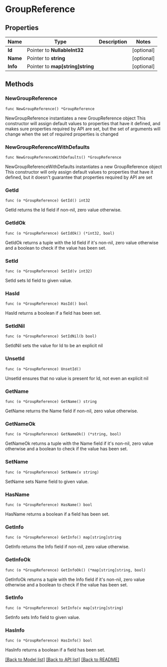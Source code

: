 # GroupReference

## Properties

Name | Type | Description | Notes
------------ | ------------- | ------------- | -------------
**Id** | Pointer to **NullableInt32** |  | [optional] 
**Name** | Pointer to **string** |  | [optional] 
**Info** | Pointer to **map[string]string** |  | [optional] 

## Methods

### NewGroupReference

`func NewGroupReference() *GroupReference`

NewGroupReference instantiates a new GroupReference object
This constructor will assign default values to properties that have it defined,
and makes sure properties required by API are set, but the set of arguments
will change when the set of required properties is changed

### NewGroupReferenceWithDefaults

`func NewGroupReferenceWithDefaults() *GroupReference`

NewGroupReferenceWithDefaults instantiates a new GroupReference object
This constructor will only assign default values to properties that have it defined,
but it doesn't guarantee that properties required by API are set

### GetId

`func (o *GroupReference) GetId() int32`

GetId returns the Id field if non-nil, zero value otherwise.

### GetIdOk

`func (o *GroupReference) GetIdOk() (*int32, bool)`

GetIdOk returns a tuple with the Id field if it's non-nil, zero value otherwise
and a boolean to check if the value has been set.

### SetId

`func (o *GroupReference) SetId(v int32)`

SetId sets Id field to given value.

### HasId

`func (o *GroupReference) HasId() bool`

HasId returns a boolean if a field has been set.

### SetIdNil

`func (o *GroupReference) SetIdNil(b bool)`

 SetIdNil sets the value for Id to be an explicit nil

### UnsetId
`func (o *GroupReference) UnsetId()`

UnsetId ensures that no value is present for Id, not even an explicit nil
### GetName

`func (o *GroupReference) GetName() string`

GetName returns the Name field if non-nil, zero value otherwise.

### GetNameOk

`func (o *GroupReference) GetNameOk() (*string, bool)`

GetNameOk returns a tuple with the Name field if it's non-nil, zero value otherwise
and a boolean to check if the value has been set.

### SetName

`func (o *GroupReference) SetName(v string)`

SetName sets Name field to given value.

### HasName

`func (o *GroupReference) HasName() bool`

HasName returns a boolean if a field has been set.

### GetInfo

`func (o *GroupReference) GetInfo() map[string]string`

GetInfo returns the Info field if non-nil, zero value otherwise.

### GetInfoOk

`func (o *GroupReference) GetInfoOk() (*map[string]string, bool)`

GetInfoOk returns a tuple with the Info field if it's non-nil, zero value otherwise
and a boolean to check if the value has been set.

### SetInfo

`func (o *GroupReference) SetInfo(v map[string]string)`

SetInfo sets Info field to given value.

### HasInfo

`func (o *GroupReference) HasInfo() bool`

HasInfo returns a boolean if a field has been set.


[[Back to Model list]](../README.md#documentation-for-models) [[Back to API list]](../README.md#documentation-for-api-endpoints) [[Back to README]](../README.md)


